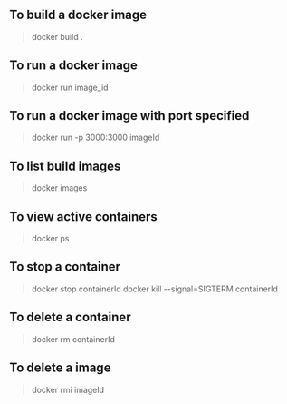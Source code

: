 ## **To build a docker image**
> docker build .
## **To run a docker image**
> docker run image_id
## **To run a docker image with port specified**
> docker run -p 3000:3000 imageId 
## **To list build images**
> docker images
## **To view active containers**
> docker ps
## **To stop a container**
> docker stop containerId
> docker kill --signal=SIGTERM  containerId
## **To delete a container**
> docker rm containerId
## **To delete a image**
> docker rmi imageId